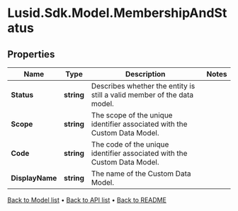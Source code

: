# Lusid.Sdk.Model.MembershipAndStatus

## Properties

Name | Type | Description | Notes
------------ | ------------- | ------------- | -------------
**Status** | **string** | Describes whether the entity is still a valid member of the data model. | 
**Scope** | **string** | The scope of the unique identifier associated with the Custom Data Model. | 
**Code** | **string** | The code of the unique identifier associated with the Custom Data Model. | 
**DisplayName** | **string** | The name of the Custom Data Model. | 

[Back to Model list](../README.md#documentation-for-models) &#8226; [Back to API list](../README.md#documentation-for-api-endpoints) &#8226; [Back to README](../README.md)

